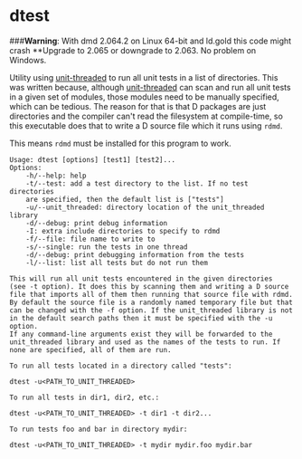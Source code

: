 dtest
=============

###**Warning**: With dmd 2.064.2 on Linux 64-bit and ld.gold this code might crash
**Upgrade to 2.065 or downgrade to 2.063. No problem on Windows.

Utility using [unit-threaded](https://github.com/atilaneves/unit-threaded)
to run all unit tests in a list of directories. This was written because,
although [unit-threaded](https://github.com/atilaneves/unit-threaded) can
scan and run all unit tests in a given set of modules, those modules need
to be manually specified, which can be tedious. The reason for that is
that D packages are just directories and the compiler can't
read the filesystem at compile-time, so this executable does that
to write a D source file which it runs using `rdmd`.

This means `rdmd` must be installed for this program to work.

    Usage: dtest [options] [test1] [test2]...
    Options:
        -h/--help: help
        -t/--test: add a test directory to the list. If no test directories
        are specified, then the default list is ["tests"]
        -u/--unit_threaded: directory location of the unit_threaded library
        -d/--debug: print debug information
        -I: extra include directories to specify to rdmd
        -f/--file: file name to write to
        -s/--single: run the tests in one thread
        -d/--debug: print debugging information from the tests
        -l/--list: list all tests but do not run them

    This will run all unit tests encountered in the given directories
    (see -t option). It does this by scanning them and writing a D source
    file that imports all of them then running that source file with rdmd.
    By default the source file is a randomly named temporary file but that
    can be changed with the -f option. If the unit_threaded library is not
    in the default search paths then it must be specified with the -u option.
    If any command-line arguments exist they will be forwarded to the
    unit_threaded library and used as the names of the tests to run. If
    none are specified, all of them are run.

    To run all tests located in a directory called "tests":

    dtest -u<PATH_TO_UNIT_THREADED>

    To run all tests in dir1, dir2, etc.:

    dtest -u<PATH_TO_UNIT_THREADED> -t dir1 -t dir2...

    To run tests foo and bar in directory mydir:

    dtest -u<PATH_TO_UNIT_THREADED> -t mydir mydir.foo mydir.bar
